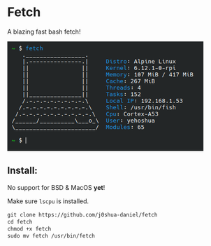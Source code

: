 # Fetch
A blazing fast bash fetch!

![alt text](https://github.com/j0shua-daniel/images/blob/main/2024-12-29_15-01.png)

## Install:
No support for BSD & MacOS **yet**!

Make sure `lscpu` is installed.

```
git clone https://github.com/j0shua-daniel/fetch
cd fetch
chmod +x fetch
sudo mv fetch /usr/bin/fetch
```


